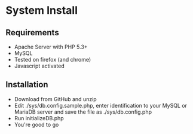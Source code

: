  System Install
================

Requirements
-------------
* Apache Server with PHP 5.3+
* MySQL
* Tested on firefox (and chrome)
* Javascript activated

Installation
-------------

* Download from GitHub and unzip
* Edit ./sys/db.config.sample.php, enter identification to your MySQL or MariaDB server and save the file as ./sys/db.config.php
* Run initializeDB.php
* You're good to go